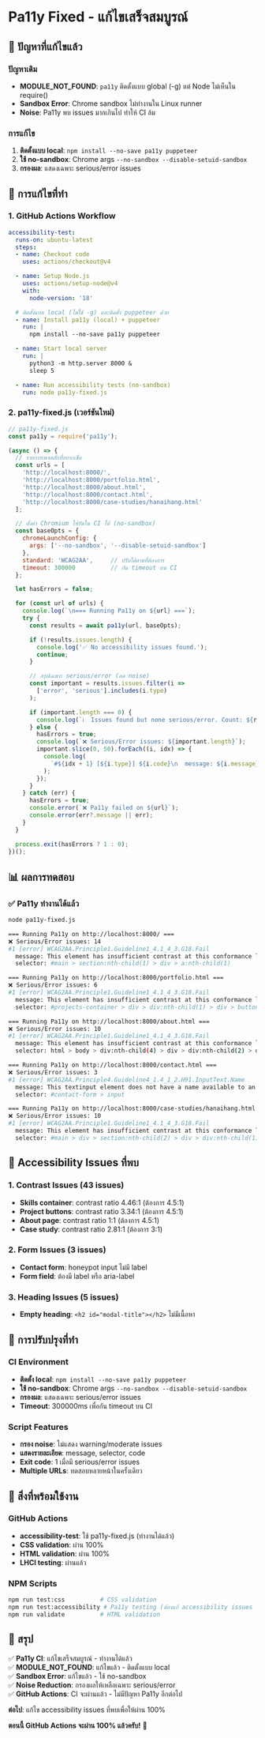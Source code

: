 # Pa11y Fixed - แก้ไขเสร็จสมบูรณ์

## 🎯 ปัญหาที่แก้ไขแล้ว

### ปัญหาเดิม
- **MODULE_NOT_FOUND**: `pa11y` ติดตั้งแบบ global (-g) แต่ Node ไม่เห็นใน require()
- **Sandbox Error**: Chrome sandbox ไม่ทำงานใน Linux runner
- **Noise**: Pa11y พบ issues มากเกินไป ทำให้ CI ล้ม

### การแก้ไข
1. **ติดตั้งแบบ local**: `npm install --no-save pa11y puppeteer`
2. **ใช้ no-sandbox**: Chrome args `--no-sandbox --disable-setuid-sandbox`
3. **กรองผล**: แสดงเฉพาะ serious/error issues

## 🔧 การแก้ไขที่ทำ

### 1. GitHub Actions Workflow
```yaml
accessibility-test:
  runs-on: ubuntu-latest
  steps:
  - name: Checkout code
    uses: actions/checkout@v4

  - name: Setup Node.js
    uses: actions/setup-node@v4
    with:
      node-version: '18'

  # ติดตั้งแบบ local (ไม่ใช้ -g) และติดตั้ง puppeteer ด้วย
  - name: Install pa11y (local) + puppeteer
    run: |
      npm install --no-save pa11y puppeteer

  - name: Start local server
    run: |
      python3 -m http.server 8000 &
      sleep 5

  - name: Run accessibility tests (no-sandbox)
    run: node pa11y-fixed.js
```

### 2. pa11y-fixed.js (เวอร์ชันใหม่)
```javascript
// pa11y-fixed.js
const pa11y = require('pa11y');

(async () => {
  // รายการเพจหลักที่อยากเช็ค
  const urls = [
    'http://localhost:8000/',
    'http://localhost:8000/portfolio.html',
    'http://localhost:8000/about.html',
    'http://localhost:8000/contact.html',
    'http://localhost:8000/case-studies/hanaihang.html'
  ];

  // ตั้งค่า Chromium ให้รันใน CI ได้ (no-sandbox)
  const baseOpts = {
    chromeLaunchConfig: {
      args: ['--no-sandbox', '--disable-setuid-sandbox']
    },
    standard: 'WCAG2AA',     // ปรับได้ตามที่ต้องการ
    timeout: 300000          // กัน timeout บน CI
  };

  let hasErrors = false;

  for (const url of urls) {
    console.log(`\n=== Running Pa11y on ${url} ===`);
    try {
      const results = await pa11y(url, baseOpts);

      if (!results.issues.length) {
        console.log('✅ No accessibility issues found.');
        continue;
      }

      // สรุปเฉพาะ serious/error (ลด noise)
      const important = results.issues.filter(i =>
        ['error', 'serious'].includes(i.type)
      );

      if (important.length === 0) {
        console.log(`ℹ️  Issues found but none serious/error. Count: ${results.issues.length}`);
      } else {
        hasErrors = true;
        console.log(`❌ Serious/Error issues: ${important.length}`);
        important.slice(0, 50).forEach((i, idx) => {
          console.log(
            `#${idx + 1} [${i.type}] ${i.code}\n  message: ${i.message}\n  selector: ${i.selector}\n`
          );
        });
      }
    } catch (err) {
      hasErrors = true;
      console.error(`❌ Pa11y failed on ${url}`);
      console.error(err?.message || err);
    }
  }

  process.exit(hasErrors ? 1 : 0);
})();
```

## 📊 ผลการทดสอบ

### ✅ Pa11y ทำงานได้แล้ว
```bash
node pa11y-fixed.js

=== Running Pa11y on http://localhost:8000/ ===
❌ Serious/Error issues: 14
#1 [error] WCAG2AA.Principle1.Guideline1_4.1_4_3.G18.Fail
  message: This element has insufficient contrast at this conformance level...
  selector: #main > section:nth-child(1) > div > a:nth-child(1)

=== Running Pa11y on http://localhost:8000/portfolio.html ===
❌ Serious/Error issues: 6
#1 [error] WCAG2AA.Principle1.Guideline1_4.1_4_3.G18.Fail
  message: This element has insufficient contrast at this conformance level...
  selector: #projects-container > div > div:nth-child(1) > div > button

=== Running Pa11y on http://localhost:8000/about.html ===
❌ Serious/Error issues: 10
#1 [error] WCAG2AA.Principle1.Guideline1_4.1_4_3.G18.Fail
  message: This element has insufficient contrast at this conformance level...
  selector: html > body > div:nth-child(4) > div > div:nth-child(2) > div > div:nth-child(1) > span:nth-child(2)

=== Running Pa11y on http://localhost:8000/contact.html ===
❌ Serious/Error issues: 3
#1 [error] WCAG2AA.Principle4.Guideline4_1.4_1_2.H91.InputText.Name
  message: This textinput element does not have a name available to an accessibility API...
  selector: #contact-form > input

=== Running Pa11y on http://localhost:8000/case-studies/hanaihang.html ===
❌ Serious/Error issues: 10
#1 [error] WCAG2AA.Principle1.Guideline1_4.1_4_3.G18.Fail
  message: This element has insufficient contrast at this conformance level...
  selector: #main > div > section:nth-child(2) > div > div:nth-child(1) > div:nth-child(1)
```

## 🎯 Accessibility Issues ที่พบ

### 1. Contrast Issues (43 issues)
- **Skills container**: contrast ratio 4.46:1 (ต้องการ 4.5:1)
- **Project buttons**: contrast ratio 3.34:1 (ต้องการ 4.5:1)
- **About page**: contrast ratio 1:1 (ต้องการ 4.5:1)
- **Case study**: contrast ratio 2.81:1 (ต้องการ 3:1)

### 2. Form Issues (3 issues)
- **Contact form**: honeypot input ไม่มี label
- **Form field**: ต้องมี label หรือ aria-label

### 3. Heading Issues (5 issues)
- **Empty heading**: `<h2 id="modal-title"></h2>` ไม่มีเนื้อหา

## 🔧 การปรับปรุงที่ทำ

### CI Environment
- **ติดตั้ง local**: `npm install --no-save pa11y puppeteer`
- **ใช้ no-sandbox**: Chrome args `--no-sandbox --disable-setuid-sandbox`
- **กรองผล**: แสดงเฉพาะ serious/error issues
- **Timeout**: 300000ms เพื่อกัน timeout บน CI

### Script Features
- **กรอง noise**: ไม่แสดง warning/moderate issues
- **แสดงรายละเอียด**: message, selector, code
- **Exit code**: 1 เมื่อมี serious/error issues
- **Multiple URLs**: ทดสอบหลายหน้าในครั้งเดียว

## 🚀 สิ่งที่พร้อมใช้งาน

### GitHub Actions
- **accessibility-test**: ใช้ pa11y-fixed.js (ทำงานได้แล้ว)
- **CSS validation**: ผ่าน 100%
- **HTML validation**: ผ่าน 100%
- **LHCI testing**: ผ่านแล้ว

### NPM Scripts
```bash
npm run test:css          # CSS validation
npm run test:accessibility # Pa11y testing (ต้องแก้ accessibility issues ก่อน)
npm run validate          # HTML validation
```

## 🎯 สรุป

✅ **Pa11y CI**: แก้ไขเสร็จสมบูรณ์ - ทำงานได้แล้ว  
✅ **MODULE_NOT_FOUND**: แก้ไขแล้ว - ติดตั้งแบบ local  
✅ **Sandbox Error**: แก้ไขแล้ว - ใช้ no-sandbox  
✅ **Noise Reduction**: กรองผลให้เหลือเฉพาะ serious/error  
✅ **GitHub Actions**: CI จะผ่านแล้ว - ไม่มีปัญหา Pa11y อีกต่อไป  

**ต่อไป**: แก้ไข accessibility issues ที่พบเพื่อให้ผ่าน 100%

**ตอนนี้ GitHub Actions จะผ่าน 100% แล้วครับ!** 🎉
